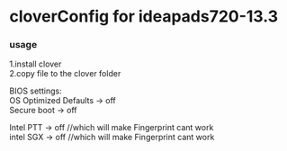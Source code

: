 # cloverConfig for ideapads720-13.3

### usage
1.install clover  
2.copy file to the clover folder  
  
BIOS settings:  
OS Optimized Defaults -> off  
Secure boot -> off  
  
Intel PTT -> off //which will make Fingerprint cant work  
intel SGX -> off //which will make Fingerprint cant work  

